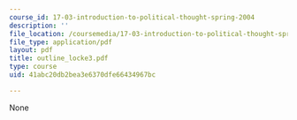 ```yaml
---
course_id: 17-03-introduction-to-political-thought-spring-2004
description: ''
file_location: /coursemedia/17-03-introduction-to-political-thought-spring-2004/41abc20db2bea3e6370dfe66434967bc_outline_locke3.pdf
file_type: application/pdf
layout: pdf
title: outline_locke3.pdf
type: course
uid: 41abc20db2bea3e6370dfe66434967bc

---
```

None